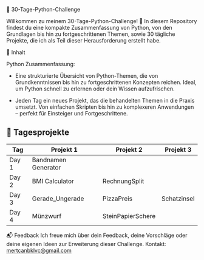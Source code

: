 🐍 30-Tage-Python-Challenge

Willkommen zu meinem 30-Tage-Python-Challenge! 🚀
In diesem Repository findest du eine kompakte Zusammenfassung von Python, von den Grundlagen bis hin zu fortgeschrittenen Themen, sowie 30 tägliche Projekte, die ich als Teil dieser Herausforderung erstellt habe.

📖 Inhalt

  Python Zusammenfassung:

  - Eine strukturierte Übersicht von Python-Themen, die von Grundkenntnissen bis hin zu fortgeschrittenen Konzepten reichen.
  Ideal, um Python schnell zu erlernen oder dein Wissen aufzufrischen.
  
  
  - Jeden Tag ein neues Projekt, das die behandelten Themen in die Praxis umsetzt.
  Von einfachen Skripten bis hin zu komplexeren Anwendungen – perfekt für Einsteiger und Fortgeschrittene.

## 📅 Tagesprojekte

| Tag   | Projekt 1                | Projekt 2           | Projekt 3          |
|-------|--------------------------|---------------------|--------------------|
| Day 1 | Bandnamen Generator      |                     |                    |
| Day 2 | BMI Calculator           | RechnungSplit       |                    |
| Day 3 | Gerade_Ungerade          | PizzaPreis          | Schatzinsel        |
| Day 4 | Münzwurf                 | SteinPapierSchere   |                    |


📬 Feedback
Ich freue mich über dein Feedback, deine Vorschläge oder deine eigenen Ideen zur Erweiterung dieser Challenge.
Kontakt: mertcanbklvc@gmail.com
